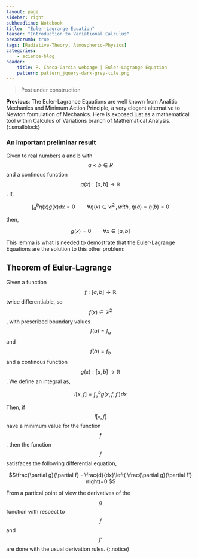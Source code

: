 ```yaml
---
layout: page
sidebar: right
subheadline: Notebook
title:  "Euler-Lagrange Equation"
teaser: "Introduction to Variational Calculus"
breadcrumb: true
tags: [Radiative-Theory, Atmospheric-Physics]
categories:
    - science-blog
header:
    title: R. Checa-Garcia webpage | Euler-Lagrange Equation
    pattern: pattern_jquery-dark-grey-tile.png
---
```


> Post under construction

[^1]: Hansen, J.E., and L.D. Travis, 1974: Light scattering in planetary atmospheres. Space Sci. Rev., 16, 527-610, doi:10.1007/BF00168069.

**Previous**: The Euler-Lagrance Equations are well known from Analitic Mechanics and Minimum Action Principle, a very elegant alternative to Newton formulation of Mechanics. Here is exposed just as a mathematical tool within Calculus of Variations branch of Mathematical Analysis.
{:.smallblock}

### An important preliminar result

Given to real numbers a and b with $$a<b \in R$$ and a continous function $$g(x): [a,b]\rightarrow \mathbb{R}$$. If,

$$\int_{a}^{b}\eta(x)g(x)dx=0 \qquad \forall \eta(x)\in \mathcal{C}^{2} \,, with\,, \eta(a)=\eta(b)=0 $$

then,

$$g(x)=0 \qquad \forall x\in [a,b] $$


This lemma is what is needed to demostrate that the Euler-Lagrange Equations are the solution to this other problem:


## Theorem of Euler-Lagrange

Given a function $$f:[a,b]\rightarrow\mathbb{R}$$ twice differentiable, so $$f(x)\in \mathcal{C}^{2}$$, with prescribed boundary values $$f(a)=f_{a}$$ and  $$f(b)=f_{b}$$ and a continous function $$g(x): [a,b]\rightarrow \mathbb{R}$$. We define an integral as,

$$I[x,f] = \int_{a}^{b}g(x,f,f')dx $$

Then, if $$I[x,f]$$ have a minimum value for the function $$f$$, then the function $$f$$ satisfaces the following differential equation,

$$\frac{\partial g}{\partial f} - \frac{d}{dx}\left( \frac{\partial g}{\partial f'} \right)=0 $$


From a partical point of view the derivatives of the $$g$$ function with respect to $$f$$ and $$f'$$ are done with the usual derivation rules.
{:.notice}


